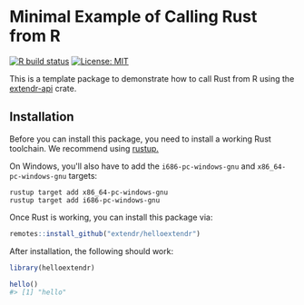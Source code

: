 # Minimal Example of Calling Rust from R

[![R build status](https://github.com/extendr/helloextendr/workflows/R-CMD-check/badge.svg)](https://github.com/extendr/helloextendr/actions)
[![License: MIT](https://img.shields.io/badge/License-MIT-yellow.svg)](https://opensource.org/licenses/MIT)

This is a template package to demonstrate how to call Rust from R using the [extendr-api](https://crates.io/crates/extendr-api) crate.


## Installation

Before you can install this package, you need to install a working Rust toolchain. We recommend using [rustup.](https://rustup.rs/)

On Windows, you'll also have to add the `i686-pc-windows-gnu` and `x86_64-pc-windows-gnu` targets:
```
rustup target add x86_64-pc-windows-gnu
rustup target add i686-pc-windows-gnu
```

Once Rust is working, you can install this package via:
```r
remotes::install_github("extendr/helloextendr")
```

After installation, the following should work:
```r
library(helloextendr)

hello()
#> [1] "hello"
```
